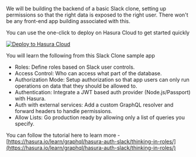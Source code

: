 We will be building the backend of a basic Slack clone, setting up permissions so that the right data is exposed to the right user. There won't be any front-end app building associated with this.

You can use the one-click to deploy on Hasura Cloud to get started quickly

[![Deploy to Hasura Cloud](https://hasura.io/deploy-button.svg)](https://cloud.hasura.io/deploy?github_repo=https://github.com/hasura/learn-graphql&hasura_dir=tutorials/backend/hasura-auth-slack/slack-backend)

You will learn the following from this Slack Clone sample app

- Roles: Define roles based on Slack user controls.
- Access Control: Who can access what part of the database.
- Authorization Mode: Setup authorization so that app users can only run operations on data that they should be allowed to.
- Authentication: Integrate a JWT based auth provider (Node.js/Passport) with Hasura.
- Auth with external services: Add a custom GraphQL resolver and forward headers to handle permissions.
- Allow Lists: Go production ready by allowing only a list of queries you specify.

You can follow the tutorial here to learn more - [https://hasura.io/learn/graphql/hasura-auth-slack/thinking-in-roles/](https://hasura.io/learn/graphql/hasura-auth-slack/thinking-in-roles/)
